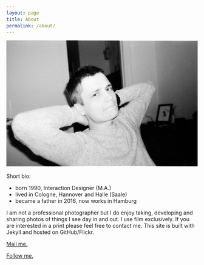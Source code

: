 ```yaml
---
layout: page
title: About
permalink: /about/
---
```


![That's me.](/images/2017-02-12-0008bgs7r9zqpk.jpg)

Short bio:

- born 1990, Interaction Designer (M.A.)
- lived in Cologne, Hannover and Halle (Saale)
- became a father in 2016, now works in Hamburg

I am not a professional photographer but I do enjoy taking, developing and sharing photos of things I see day in and out. I use film exclusively. If you are interested in a print please feel free to contact me. This site is built with Jekyll and hosted on GitHub/Flickr.

[Mail me.](mailto:artingei@gmail.com)

[Follow me.](https://www.instagram.com/jnsbrgmr/)
